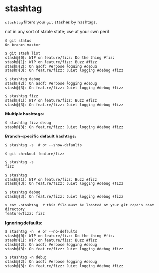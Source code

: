 # stashtag

`stashtag` filters your `git` stashes by hashtags.

not in any sort of stable state; use at your own peril

```
$ git status
On branch master

$ git stash list
stash@{0}: WIP on feature/fizz: Do the thing #fizz
stash@{1}: WIP on feature/fizz: Buzz #fizz
stash@{2}: On asdf: Verbose logging #debug
stash@{3}: On feature/fizz: Quiet logging #debug #fizz

$ stashtag debug
stash@{2}: On asdf: Verbose logging #debug
stash@{3}: On feature/fizz: Quiet logging #debug #fizz

$ stashtag fizz
stash@{1}: WIP on feature/fizz: Buzz #fizz
stash@{3}: On feature/fizz: Quiet logging #debug #fizz
```

**Multiple hashtags:**
```
$ stashtag fizz debug
stash@{3}: On feature/fizz: Quiet logging #debug #fizz
```

**Branch-specific default hashtags:**
```
$ stashtag -s  # or --show-defaults

$ git checkout feature/fizz

$ stashtag -s
fizz

$ stashtag
stash@{1}: WIP on feature/fizz: Buzz #fizz
stash@{3}: On feature/fizz: Quiet logging #debug #fizz

$ stashtag debug
stash@{3}: On feature/fizz: Quiet logging #debug #fizz

$ cat .stashtag  # this file must be located at your git repo's root directory
feature/fizz: fizz
```

**Ignoring defaults:**
```
$ stashtag -n  # or --no-defaults
stash@{0}: WIP on feature/fizz: Do the thing #fizz
stash@{1}: WIP on feature/fizz: Buzz #fizz
stash@{2}: On asdf: Verbose logging #debug
stash@{3}: On feature/fizz: Quiet logging #debug #fizz

$ stashtag -n debug
stash@{2}: On asdf: Verbose logging #debug
stash@{3}: On feature/fizz: Quiet logging #debug #fizz
```
